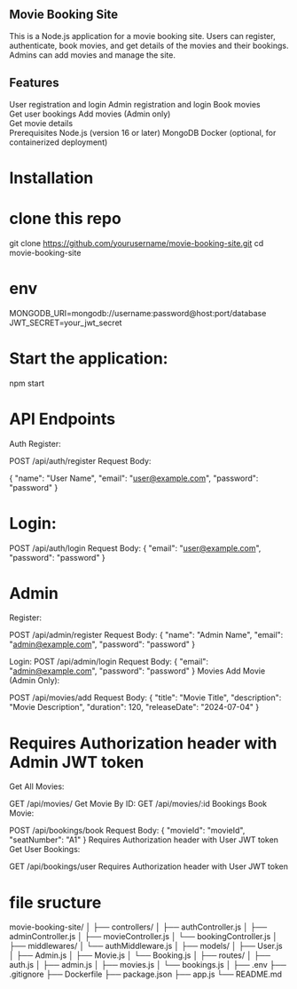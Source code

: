 ## Movie Booking Site
This is a Node.js application for a movie booking site. Users can register, authenticate, book movies, and get details of the movies and their bookings. Admins can add movies and manage the site.
     
## Features
User registration and login
Admin registration and login
Book movies      
Get user bookings
Add movies (Admin only)             
Get movie details       
Prerequisites
Node.js (version 16 or later)
MongoDB
Docker (optional, for containerized deployment)


# Installation
# clone this repo 
git clone https://github.com/yourusername/movie-booking-site.git
cd movie-booking-site


# env
MONGODB_URI=mongodb://username:password@host:port/database
JWT_SECRET=your_jwt_secret

# Start the application:
npm start

# API Endpoints
Auth
Register:

POST /api/auth/register
Request Body:

{
  "name": "User Name",
  "email": "user@example.com",
  "password": "password"
}

# Login:

POST /api/auth/login
Request Body:
{
  "email": "user@example.com",
  "password": "password"
}

# Admin
Register:

POST /api/admin/register
Request Body:
{
  "name": "Admin Name",
  "email": "admin@example.com",
  "password": "password"
}

Login:
POST /api/admin/login
Request Body:
{
  "email": "admin@example.com",
  "password": "password"
}
Movies
Add Movie (Admin Only):

POST /api/movies/add
Request Body:
{
  "title": "Movie Title",
  "description": "Movie Description",
  "duration": 120,
  "releaseDate": "2024-07-04"
}

# Requires Authorization header with Admin JWT token
Get All Movies:

GET /api/movies/
Get Movie By ID:
GET /api/movies/:id
Bookings
Book Movie:

POST /api/bookings/book
Request Body:
{
  "movieId": "movieId",
  "seatNumber": "A1"
}
Requires Authorization header with User JWT token
Get User Bookings:

GET /api/bookings/user
Requires Authorization header with User JWT token

# file sructure 
movie-booking-site/
│
├── controllers/
│   ├── authController.js
│   ├── adminController.js
│   ├── movieController.js
│   └── bookingController.js
│
├── middlewares/
│   └── authMiddleware.js
│
├── models/
│   ├── User.js
│   ├── Admin.js
│   ├── Movie.js
│   └── Booking.js
│
├── routes/
│   ├── auth.js
│   ├── admin.js
│   ├── movies.js
│   └── bookings.js
│
├── .env
├── .gitignore
├── Dockerfile
├── package.json
├── app.js
└── README.md
